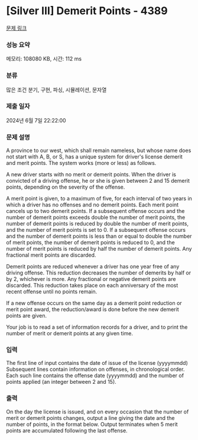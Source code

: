 # [Silver III] Demerit Points - 4389 

[문제 링크](https://www.acmicpc.net/problem/4389) 

### 성능 요약

메모리: 108080 KB, 시간: 112 ms

### 분류

많은 조건 분기, 구현, 파싱, 시뮬레이션, 문자열

### 제출 일자

2024년 6월 7일 22:22:00

### 문제 설명

<p>A province to our west, which shall remain nameless, but whose name does not start with A, B, or S, has a unique system for driver's license demerit and merit points. The system works (more or less) as follows.</p>

<p>A new driver starts with no merit or demerit points. When the driver is convicted of a driving offense, he or she is given between 2 and 15 demerit points, depending on the severity of the offense.</p>

<p>A merit point is given, to a maximum of five, for each interval of two years in which a driver has no offenses and no demerit points. Each merit point cancels up to two demerit points. If a subsequent offense occurs and the number of demerit points exceeds double the number of merit points, the number of demerit points is reduced by double the number of merit points, and the number of merit points is set to 0. If a subsequent offense occurs and the number of demerit points is less than or equal to double the number of merit points, the number of demerit points is reduced to 0, and the number of merit points is reduced by half the number of demerit points. Any fractional merit points are discarded.</p>

<p>Demerit points are reduced whenever a driver has one year free of any driving offense. This reduction decreases the number of demerits by half or by 2, whichever is more. Any fractional or negative demerit points are discarded. This reduction takes place on each anniversary of the most recent offense until no points remain.</p>

<p>If a new offense occurs on the same day as a demerit point reduction or merit point award, the reduction/award is done before the new demerit points are given.</p>

<p>Your job is to read a set of information records for a driver, and to print the number of merit or demerit points at any given time.</p>

### 입력 

 <p>The first line of input contains the date of issue of the license (yyyymmdd) Subsequent lines contain information on offenses, in chronological order. Each such line contains the offense date (yyyymmdd) and the number of points applied (an integer between 2 and 15).</p>

### 출력 

 <p>On the day the license is issued, and on every occasion that the number of merit or demerit points changes, output a line giving the date and the number of points, in the format below. Output terminates when 5 merit points are accumulated following the last offense.</p>

